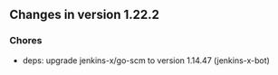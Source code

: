 
## Changes in version 1.22.2

### Chores

* deps: upgrade jenkins-x/go-scm to version 1.14.47 (jenkins-x-bot)
